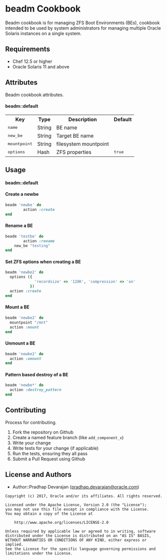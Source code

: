 beadm Cookbook
==============
Beadm cookbook is for managing ZFS Boot Environments (BEs), cookbook
intended to be used by system administrators for managing multiple 
Oracle Solaris instances on a single system.


Requirements
------------
- Chef 12.5 or higher
- Oracle Solaris 11 and above


Attributes
----------
Beadm cookbook attributes.

#### beadm::default
<table>
  <tr>
    <th>Key</th>
    <th>Type</th>
    <th>Description</th>
    <th>Default</th>
  </tr>
  <tr>
    <td><tt>name</tt></td>
    <td>String</td>
    <td>BE name</td>
    <td><tt></tt></td>
  </tr>
  <tr>
    <td><tt>new_be</tt></td>
    <td>String</td>
    <td>Target BE name</td>
    <td><tt></tt></td>
  </tr>
  <tr>
    <td><tt>mountpoint</tt></td>
    <td>String</td>
    <td>filesystem mountpoint</td>
    <td><tt></tt></td>
  </tr>
  <tr>
    <td><tt>options</tt></td>
    <td>Hash</td>
    <td>ZFS properties</td>
    <td><tt>true</tt></td>
  </tr>


</table>

Usage
-----
#### beadm::default

#### Create a newbe
```ruby
beadm 'newbe' do
        action :create
end
```

#### Rename a BE
```ruby
beadm 'testbe' do
        action :rename
	new_be "testing"
end
```

#### Set ZFS options when creating a BE
```ruby
beadm 'newbe2' do
  options ({
             'recordsize' => '128K', 'compression' => 'on'
           })
  action :create
end
```

#### Mount a BE
```ruby
beadm 'newbe2' do
  mountpoint "/mnt"
  action :mount
end
```

#### Unmount a BE
```ruby
beadm 'newbe2' do
  action :umount
end
```

#### Pattern based destroy of a BE
```ruby
beadm 'newbe*' do
  action :destroy_pattern
end
```

Contributing
------------
Process for contributing.

1. Fork the repository on Github
2. Create a named feature branch (like `add_component_x`)
3. Write your change
4. Write tests for your change (if applicable)
5. Run the tests, ensuring they all pass
6. Submit a Pull Request using Github

License and Authors
-------------------
- Author::Pradhap Devarajan ([pradhap.devarajan@oracle.com](mailto:pradhap.devarajan@oracle.com))

```text
Copyright (c) 2017, Oracle and/or its affiliates. All rights reserved.

Licensed under the Apache License, Version 2.0 (the "License");
you may not use this file except in compliance with the License.
You may obtain a copy of the License at

    http://www.apache.org/licenses/LICENSE-2.0

Unless required by applicable law or agreed to in writing, software
distributed under the License is distributed on an "AS IS" BASIS,
WITHOUT WARRANTIES OR CONDITIONS OF ANY KIND, either express or implied.
See the License for the specific language governing permissions and
limitations under the License.
```

